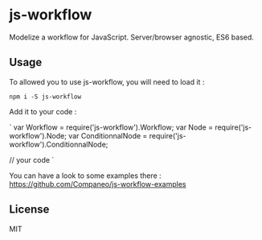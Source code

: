 # js-workflow

Modelize a workflow for JavaScript. Server/browser agnostic, ES6 based.

## Usage

To allowed you to use js-workflow, you will need to load it :

`
npm i -S js-workflow
`

Add it to your code :

`
var Workflow = require('js-workflow').Workflow;
var Node = require('js-workflow').Node;
var ConditionnalNode = require('js-workflow').ConditionnalNode;

// your code
`

You can have a look to some examples there : https://github.com/Companeo/js-workflow-examples

## License

MIT